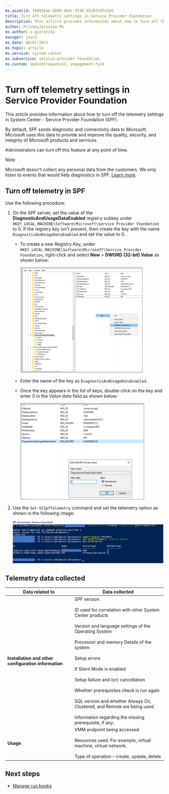 ```yaml
---
ms.assetid: f08056ae-d899-464c-9746-052833dfe2dd
title: Turn off telemetry settings in Service Provider Foundation
description: This article provides information about how to turn off the telemetry settings in System Center Service Provider Foundation
author: PriskeyJeronika-MS
ms.author: v-gjeronika
manager: jsuri
ms.date: 08/07/2023
ms.topic: article
ms.service: system-center
ms.subservice: service-provider-foundation
ms.custom: UpdateFrequency2, engagement-fy24
---
```


# Turn off telemetry settings in Service Provider Foundation



This article provides information about how to turn off the telemetry settings in System Center - Service Provider Foundation (SPF).

By default, SPF sends diagnostic and connectivity data to Microsoft. Microsoft uses this data to provide and improve the quality, security, and integrity of Microsoft products and services.

Administrators can turn off this feature at any point of time.


> [!NOTE]
> Microsoft doesn't collect any personal data from the customers. We only listen to events that would help diagnostics in SPF. [Learn more](#telemetry-data-collected).


## Turn off telemetry in SPF

Use the following procedure:

1. On the SPF server, set the value of the **DiagnosticAndUsageDataEnabled** registry subkey under `HKEY_LOCAL_MACHINE\Software\Microsoft\Service Provider Foundation` to 0. If the registry key isn't present, then create the key with the name `DiagnosticAndUsageDataEnabled` and set the value to 0.

   - To create a new Registry Key, under `HKEY_LOCAL_MACHINE\Software\Microsoft\Service Provider Foundation`,  right-click and select **New** > **DWORD (32-bit) Value** as shown below:

     ![Screenshot showing spf telemetry new key.](./media/telemetry/spf-telemetry-newkey.png)

   - Enter the name of the key as `DiagnosticAndUsageDataEnabled`.

   - Once the key appears in the list of keys, double-click on the key and enter 0 in the *Value data* field as shown below:

     ![Screenshot showing spf telemetry key value.](./media/telemetry/spf-telemetry-keyvaluedata.png)

2. Use the `Set-SCSpfTelemetry` command and set the telemetry option as shown in the following image:

   ![Screenshot showing spf telemetry.](./media/telemetry/spf-telemetrydisabled.png)  


## Telemetry data collected

  | Data related to | Data collected |
  | --- | --- |
  | **Installation and other configuration information** | SPF version <br /><br /> ID used for correlation with other System Center products <br /><br />Version and language settings of the Operating System <br /><br />Processor and memory Details of the system <br /><br /> Setup errors <br /><br />If Silent Mode is enabled <br /><br />Setup failure and (or) cancellation <br /><br />Whether prerequisites check is run again <br /><br />SQL version and whether Always On, Clustered, and Remote are being used <br/><br/> Information regarding the missing prerequisite, if any.|
  | **Usage** | VMM endpoint being accessed <br /><br /> Resources used. For example, virtual machine, virtual network. <br /><br /> Type of operation – create, update, delete|

## Next steps

- [Manage run books](manage-runbooks.md)